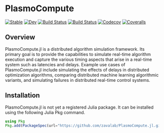 # PlasmoCompute

[![Stable](https://img.shields.io/badge/docs-stable-blue.svg)](https://jalving.github.io/ComputingGraphs.jl/stable)
[![Dev](https://img.shields.io/badge/docs-dev-blue.svg)](https://jalving.github.io/ComputingGraphs.jl/dev)
[![Build Status](https://travis-ci.com/jalving/ComputingGraphs.jl.svg?branch=master)](https://travis-ci.com/jalving/ComputingGraphs.jl)
[![Build Status](https://ci.appveyor.com/api/projects/status/github/jalving/ComputingGraphs.jl?svg=true)](https://ci.appveyor.com/project/jalving/ComputingGraphs-jl)
[![Codecov](https://codecov.io/gh/jalving/ComputingGraphs.jl/branch/master/graph/badge.svg)](https://codecov.io/gh/jalving/ComputingGraphs.jl)
[![Coveralls](https://coveralls.io/repos/github/jalving/ComputingGraphs.jl/badge.svg?branch=master)](https://coveralls.io/github/jalving/ComputingGraphs.jl?branch=master)

## Overview
PlasmoCompute.jl is a distributed algorithm simulation framework.  Its primary goal is to provide the capabilities to simulate
real-time algorithm execution and capture the various timing aspects that arise in a real-time system such as latencies and delays.  Example use cases of
PlasmoCompute.jl include simulating the effects of delays in distributed optimization algorithms, comparing distributed machine learning algorithmic variants,
and simulating failures in distributed real-time control systems.

## Installation
PlasmoCompute.jl is not yet a registered Julia package.  It can be installed using the following Julia Pkg command.
```julia
using Pkg
Pkg.add(PackageSpec(url="https://github.com/zavalab/PlasmoCompute.jl.git"))
```
